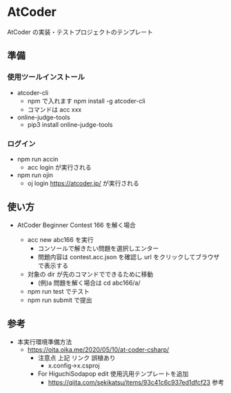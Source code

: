 # AtCoder

AtCoder の実装・テストプロジェクトのテンプレート

## 準備

### 使用ツールインストール

- atcoder-cli
  - npm で入れます npm install -g atcoder-cli
  - コマンドは acc xxx
- online-judge-tools
  - pip3 install online-judge-tools

### ログイン

- npm run accin
  - acc login が実行される
- npm run ojin
  - oj login https://atcoder.jp/ が実行される

## 使い方

- AtCoder Beginner Contest 166 を解く場合

  - acc new abc166 を実行
    - コンソールで解きたい問題を選択しエンター
    - 問題内容は contest.acc.json を確認し url をクリックしてブラウザで表示する
  - 対象の dir が先のコマンドでできるために移動
    - (例)a 問題を解く場合は cd abc166/a/
  - npm run test でテスト
  - npm run submit で提出

## 参考

- 本実行環境準備方法
  - https://oita.oika.me/2020/05/10/at-coder-csharp/
    - 注意点 上記 リンク 誤植あり
      - x.config→x.csproj
    - For HiguchiSodapop edit 使用汎用テンプレートを追加
      - https://qiita.com/sekikatsu/items/93c41c6c937ed1dfcf23 参考
